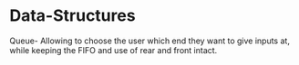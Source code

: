 # Data-Structures
Queue- Allowing to choose the user which end they want to give inputs at, while keeping the FIFO and use of rear and front intact.
